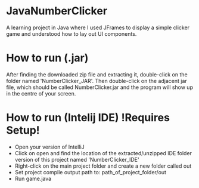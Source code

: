 # JavaNumberClicker
A learning project in Java where I used JFrames to display a simple clicker game and understood how to lay out UI components.

# How to run (.jar) 
After finding the downloaded zip file and extracting it, double-click on the folder named 'NumberClicker_JAR'. Then double-click on the adjacent jar file, which should be called NumberClicker.jar and the program will show up in the centre of your screen.

# How to run (Intelij IDE) !Requires Setup!
- Open your version of IntelliJ
- Click on open and find the location of the extracted/unzipped IDE folder version of this project named 'NumberClicker_IDE'
- Right-click on the main project folder and create a new folder called out
- Set project compile output path to: path_of_project_folder/out
- Run game.java
